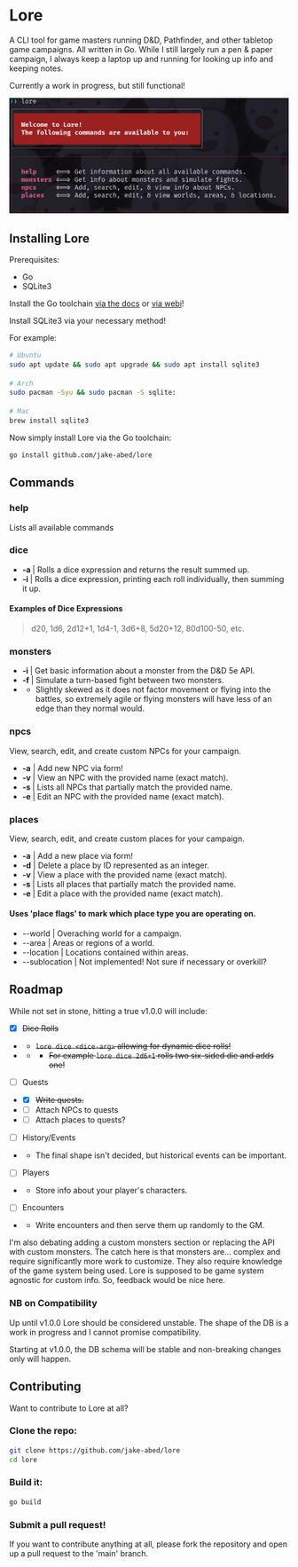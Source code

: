 # Lore
A CLI tool for game masters running D&D, Pathfinder, and other tabletop game
campaigns. All written in Go. While I still largely run a pen & paper campaign,
I always keep a laptop up and running for looking up info and keeping notes.

Currently a work in progress, but still functional!

![Screenshot of Lore in action](./static/lore.png)

## Installing Lore

Prerequisites:
- Go
- SQLite3

Install the Go toolchain [via the docs](https://go.dev/doc/install) or [via webi](https://webinstall.dev/golang/)!

Install SQLite3 via your necessary method!

For example:
```bash
# Ubuntu
sudo apt update && sudo apt upgrade && sudo apt install sqlite3

# Arch
sudo pacman -Syu && sudo pacman -S sqlite:

# Mac
brew install sqlite3
```

Now simply install Lore via the Go toolchain:
```bash
go install github.com/jake-abed/lore
```

## Commands

### **help**
Lists all available commands

### **dice**
- **-a <dice-expression>** | Rolls a dice expression and returns the result summed up.
- **-i <dice-expression>** | Rolls a dice expression, printing each roll individually, then summing it up.
#### Examples of Dice Expressions
> d20, 1d6, 2d12+1, 1d4-1, 3d6+8, 5d20+12, 80d100-50, etc. 

### **monsters**
- **-i <monster name or id>**    | Get basic information about a monster from the D&D 5e API.
- **-f <monster-1> <monster-2>** | Simulate a turn-based fight between two monsters.
- - Slightly skewed as it does not factor movement or flying into the battles, so extremely agile or flying monsters will have less of an edge than they normal would.

### **npcs**
View, search, edit, and create custom NPCs for your campaign.

- **-a**        | Add new NPC via form!
- **-v <name>** | View an NPC with the provided name (exact match).
- **-s <name>** | Lists all NPCs that partially match the provided name.
- **-e <name>** | Edit an NPC with the provided name (exact match).

### **places**
View, search, edit, and create custom places for your campaign.
- **<place-flag> -a**         | Add a new place via form!
- **<place-flag> -d** <id>    | Delete a place by ID represented as an integer.
- **<place-flag > -v <name>** | View a place with the provided name (exact match).
- **<place-flag> -s <name>**  | Lists all places that partially match the provided name.
- **<place-flag> -e <name>**  | Edit a place with the provided name (exact match).

#### Uses 'place flags' to mark which place type you are operating on.
- --world       | Overaching world for a campaign.
- --area        | Areas or regions of a world.
- --location    | Locations contained within areas.
- --sublocation | Not implemented! Not sure if necessary or overkill?

## Roadmap

While not set in stone, hitting a true v1.0.0 will include:
- [x] ~~Dice Rolls~~
- - ~~`lore dice <dice-arg>` allowing for dynamic dice rolls!~~
- - - ~~For example `lore dice 2d6+1` rolls two six-sided die and adds one!~~
- [ ] Quests
- - [x] ~~Write quests.~~
- - [ ] Attach NPCs to quests
- - [ ] Attach places to quests?
- [ ] History/Events
- - The final shape isn't decided, but historical events can be important.
- [ ] Players
- - Store info about your player's characters.
- [ ] Encounters
- - Write encounters and then serve them up randomly to the GM.

I'm also debating adding a custom monsters section or replacing the API with custom monsters. The catch here is that monsters are... complex and require significantly more work to customize. They also require knowledge of the game system being used. Lore is supposed to be game system agnostic for custom info. So, feedback would be nice here.

### NB on Compatibility

Up until v1.0.0 Lore should be considered unstable. The shape of the DB is a work in progress and I cannot promise compatibility.

Starting at v1.0.0, the DB schema will be stable and non-breaking changes only will happen.

## Contributing

Want to contribute to Lore at all?

### Clone the repo:
```bash
git clone https://github.com/jake-abed/lore
cd lore
```

### Build it:
```bash
go build
```

### Submit a pull request!

If you want to contribute anything at all, please fork the repository
and open up a pull request to the 'main' branch.
